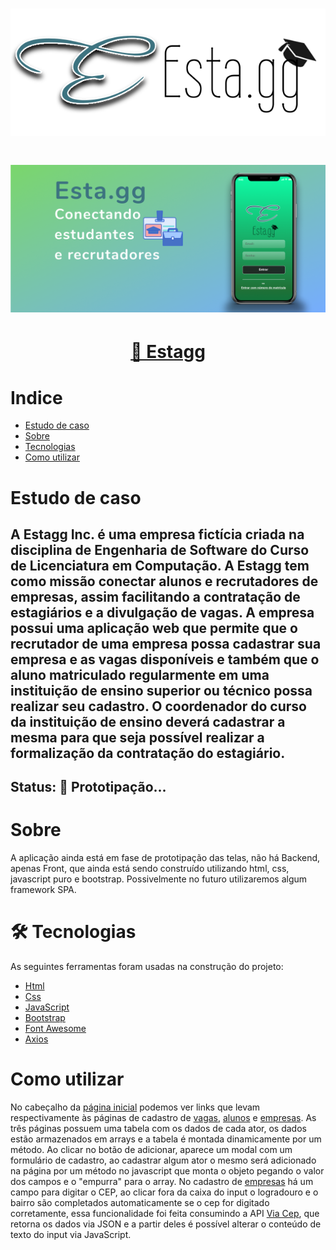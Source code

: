 <h1 align="center">
  <img alt="Estagg logo" title="#Estagg-logo" src="Frontend/img/estagg-horizontal.svg" />
</h1>
<h1 align="center">
  <img alt="Estagg" title="#Estagg" src="assets/banner.png" />
</h1>
<h1 align="center">
    <a href="http://estagg.mypressonline.com">🔗 Estagg</a>
</h1>



# Indice

<!--ts-->
   * [Estudo de caso](#estudo-de-caso)
   * [Sobre](#sobre)
   * [Tecnologias](#-tecnologias)
   * [Como utilizar](#como-utilizar)
<!--te-->

# Estudo de caso
## A Estagg Inc. é uma empresa fictícia criada na disciplina de Engenharia de Software do Curso de Licenciatura em Computação. A Estagg tem como missão conectar alunos e recrutadores de empresas, assim facilitando a contratação de estagiários e a divulgação de vagas. A empresa possui uma aplicação web que permite que o recrutador de uma empresa possa cadastrar sua empresa e as vagas disponíveis e também que o aluno matriculado regularmente em uma instituição de ensino superior ou técnico possa realizar seu cadastro. O coordenador do curso da instituição de ensino deverá cadastrar a mesma para que seja possível realizar a formalização da contratação do estagiário.

##	Status: 🚀 Prototipação...

# Sobre
A aplicação ainda está em fase de prototipação das telas, não há Backend, apenas Front, que ainda está sendo construído utilizando html, css, javascript puro e bootstrap. Possivelmente no futuro utilizaremos algum framework SPA.

# 🛠 Tecnologias

As seguintes ferramentas foram usadas na construção do projeto:

- [Html](https://developer.mozilla.org/pt-BR/docs/Web/HTML)
- [Css](https://developer.mozilla.org/pt-BR/docs/Web/CSS)
- [JavaScript](https://developer.mozilla.org/pt-BR/docs/Web/JavaScript)
- [Bootstrap](https://getbootstrap.com)
- [Font Awesome](https://fontawesome.com)
- [Axios](https://axios-http.com/ptbr/docs/intro)

# Como utilizar
No cabeçalho da [página inicial](http://estagg.mypressonline.com/index.html) podemos ver links que levam respectivamente às páginas de cadastro de [vagas](http://estagg.mypressonline.com/index.html), [alunos](http://estagg.mypressonline.com/Frontend/alunos.html) e [empresas](http://estagg.mypressonline.com/Frontend/empresas.html). As três páginas possuem uma tabela com os dados de cada ator, os dados estão armazenados em arrays e a tabela é montada dinamicamente por um método. Ao clicar no botão de adicionar, aparece um modal com um formulário de cadastro, ao cadastrar algum ator o mesmo será adicionado na página por um método no javascript que monta o objeto pegando o valor dos campos e o "empurra" para o array. No cadastro de [empresas](http://estagg.mypressonline.com/Frontend/empresas.html) há um campo para digitar o CEP, ao clicar fora da caixa do input o logradouro e o bairro são completados automaticamente se o cep for digitado corretamente, essa funcionalidade foi feita consumindo a API [Via Cep](https://viacep.com.br), que retorna os dados via JSON e a partir deles é possível alterar o conteúdo de texto do input via JavaScript.
